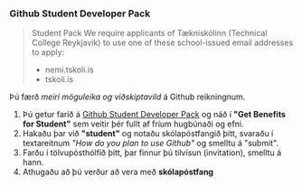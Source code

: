 ### Github Student Developer Pack

> Student Pack
> We require applicants of Tækniskólinn (Technical College Reykjavik) to use one of these school-issued email addresses to apply:
> - nemi.tskoli.is
> - tskoli.is

Þú færð _meiri möguleika og viðskiptavild_ á Github reikningnum.  

1. Þú getur farið á [Github Student Developer Pack](https://education.github.com/students) og náð í **"Get Benefits for Student"** sem veitir þér fullt af fríum hugbúnaði og efni.
2. Hakaðu þar við **"student"** og notaðu skólapóstfangið þitt, svaraðu í textareitnum _"How do you plan to use Github"_ og smelltu á "submit".
3. Farðu í tölvupósthólfið þitt, þar  finnur þú tilvísun (invitation), smelltu á hann.
4. Athugaðu að þú verður að vera með **skólapóstfang**






